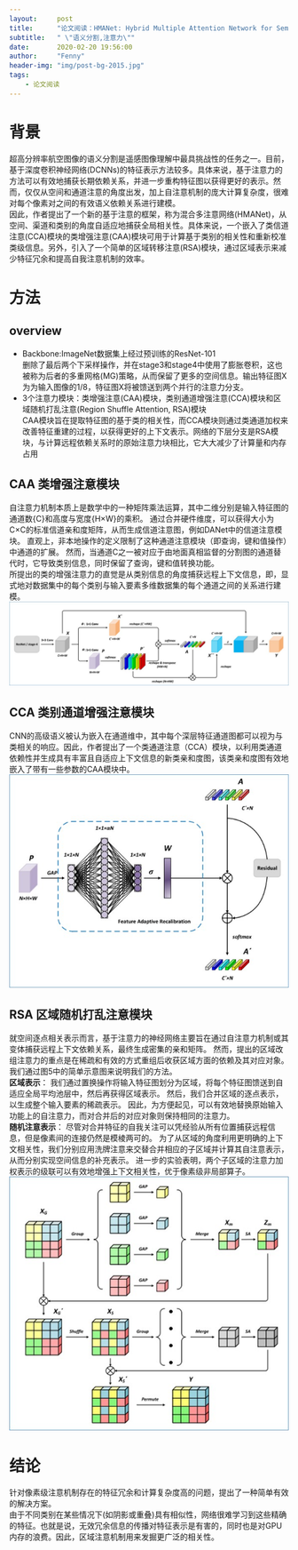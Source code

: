 ```yaml
---
layout:     post
title:      "论文阅读：HMANet: Hybrid Multiple Attention Network for Semantic Segmentation in Aerial Images"
subtitle:   " \"语义分割,注意力\""
date:       2020-02-20 19:56:00
author:     "Fenny"
header-img: "img/post-bg-2015.jpg"
tags:
    - 论文阅读
---
```


# 背景
超高分辨率航空图像的语义分割是遥感图像理解中最具挑战性的任务之一。目前，基于深度卷积神经网络(DCNNs)的特征表示方法较多。具体来说，基于注意力的方法可以有效地捕获长期依赖关系，并进一步重构特征图以获得更好的表示。然而，仅仅从空间和通道注意的角度出发，加上自注意机制的庞大计算复杂度，很难对每个像素对之间的有效语义依赖关系进行建模。<br>
因此，作者提出了一个新的基于注意的框架，称为混合多注意网络(HMANet)，从空间、渠道和类别的角度自适应地捕获全局相关性。具体来说，一个嵌入了类信道注意(CCA)模块的类增强注意(CAA)模块可用于计算基于类别的相关性和重新校准类级信息。另外，引入了一个简单的区域转移注意(RSA)模块，通过区域表示来减少特征冗余和提高自我注意机制的效率。<br>
# 方法
## overview
* Backbone:ImageNet数据集上经过预训练的ResNet-101<br>
删除了最后两个下采样操作，并在stage3和stage4中使用了膨胀卷积，这也被称为后者的多重网格(MG)策略，从而保留了更多的空间信息。输出特征图X为为输入图像的1/8，特征图X将被馈送到两个并行的注意力分支。<br>
* 3个注意力模块：类增强注意(CAA)模块，类别通道增强注意(CCA)模块和区域随机打乱注意(Region Shuffle Attention, RSA)模块<br>
CAA模块旨在提取特征图的基于类的相关性，而CCA模块则通过类通道加权来改善特征重建的过程，以获得更好的上下文表示。网络的下层分支是RSA模块，与计算远程依赖关系时的原始注意力块相比，它大大减少了计算量和内存占用<br>
## CAA 类增强注意模块
自注意力机制本质上是数学中的一种矩阵乘法运算，其中二维分别是输入特征图的通道数{C}和高度与宽度{H×W}的乘积。 通过合并硬件维度，可以获得大小为C×C的标准信道亲和度矩阵，从而生成信道注意图，例如DANet中的信道注意模块。 直观上，非本地操作的定义限制了这种通道注意模块（即查询，键和值操作）中通道的扩展。 然而，当通道C之一被对应于由地面真相监督的分割图的通道替代时，它导致类别信息，同时保留了查询，键和值转换功能。 <br>
所提出的类的增强注意力的直觉是从类别信息的角度捕获远程上下文信息，即，显式地对数据集中的每个类别与输入要素多维数据集的每个通道之间的关系进行建模。 <br>
![caa](https://github.com/Fennyhhh/Fennyhhh.github.io/blob/master/paper_img/caa.jpg)<br>
## CCA 类别通道增强注意模块
CNN的高级语义被认为嵌入在通道维中，其中每个深层特征通道图都可以视为与类相关的响应。因此，作者提出了一个类通道注意（CCA）模块，以利用类通道依赖性并生成具有丰富且自适应上下文信息的新类亲和度图，该类亲和度图有效地嵌入了带有一些参数的CAA模块中。 <br>
![cca](https://github.com/Fennyhhh/Fennyhhh.github.io/blob/master/paper_img/cca.jpg)<br>
## RSA 区域随机打乱注意模块
就空间逐点相关表示而言，基于注意力的神经网络主要旨在通过自注意力机制或其变体捕获远程上下文依赖关系，最终生成密集的亲和矩阵。 然而，提出的区域改组注意力的重点是在稀疏和有效的方式重组后收获区域方面的依赖及其对应对象。 我们通过图5中的简单示意图来说明我们的方法。<br>
**区域表示**： 我们通过置换操作将输入特征图划分为区域，将每个特征图馈送到自适应全局平均池层中，然后再获得区域表示。 然后，我们合并区域的逐点表示，以生成整个输入要素的稀疏表示。 因此，为方便起见，可以有效地替换原始输入功能上的自注意力，而对合并后的对应对象则保持相同的注意力。<br>
**随机注意表示**： 尽管对合并特征的自我关注可以凭经验从所有位置捕获远程信息，但是像素间的连接仍然是模棱两可的。 为了从区域的角度利用更明确的上下文相关性，我们分别应用洗牌注意来交替合并相应的子区域并计算其自注意表示，从而分别实现空间信息的补充表示。 进一步的实验表明，两个子区域的注意力加权表示的级联可以有效地增强上下文相关性，优于像素级非局部算子。<br>
![rsa](https://github.com/Fennyhhh/Fennyhhh.github.io/blob/master/paper_img/rsa.jpg)<br>

# 结论
针对像素级注意机制存在的特征冗余和计算复杂度高的问题，提出了一种简单有效的解决方案。<br>
由于不同类别在某些情况下(如阴影或重叠)具有相似性，网络很难学习到这些精确的特征。也就是说，无效冗余信息的传播对特征表示是有害的，同时也是对GPU内存的浪费。因此，区域注意机制用来发掘更广泛的相关性。<br>
